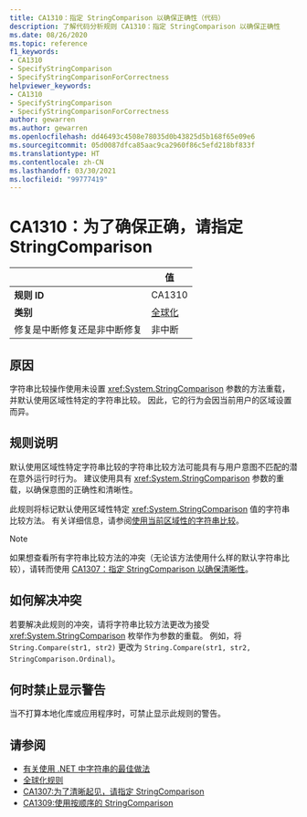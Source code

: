 ```yaml
---
title: CA1310：指定 StringComparison 以确保正确性（代码）
description: 了解代码分析规则 CA1310：指定 StringComparison 以确保正确性
ms.date: 08/26/2020
ms.topic: reference
f1_keywords:
- CA1310
- SpecifyStringComparison
- SpecifyStringComparisonForCorrectness
helpviewer_keywords:
- CA1310
- SpecifyStringComparison
- SpecifyStringComparisonForCorrectness
author: gewarren
ms.author: gewarren
ms.openlocfilehash: dd46493c4508e78035d0b43825d5b168f65e09e6
ms.sourcegitcommit: 05d0087dfca85aac9ca2960f86c5efd218bf833f
ms.translationtype: HT
ms.contentlocale: zh-CN
ms.lasthandoff: 03/30/2021
ms.locfileid: "99777419"
---
```

# <a name="ca1310-specify-stringcomparison-for-correctness"></a>CA1310：为了确保正确，请指定 StringComparison

| | 值 |
|-|-|
| **规则 ID** |CA1310|
| **类别** |[全球化](globalization-warnings.md)|
| 修复是中断修复还是非中断修复 |非中断|

## <a name="cause"></a>原因

字符串比较操作使用未设置 <xref:System.StringComparison> 参数的方法重载，并默认使用区域性特定的字符串比较。 因此，它的行为会因当前用户的区域设置而异。

## <a name="rule-description"></a>规则说明

默认使用区域性特定字符串比较的字符串比较方法可能具有与用户意图不匹配的潜在意外运行时行为。 建议使用具有 <xref:System.StringComparison> 参数的重载，以确保意图的正确性和清晰性。

此规则将标记默认使用区域性特定 <xref:System.StringComparison> 值的字符串比较方法。 有关详细信息，请参阅[使用当前区域性的字符串比较](../../../standard/base-types/best-practices-strings.md#string-comparisons-that-use-the-current-culture)。

> [!NOTE]
> 如果想查看所有字符串比较方法的冲突（无论该方法使用什么样的默认字符串比较），请转而使用 [CA1307：指定 StringComparison 以确保清晰性](ca1307.md)。

## <a name="how-to-fix-violations"></a>如何解决冲突

若要解决此规则的冲突，请将字符串比较方法更改为接受 <xref:System.StringComparison> 枚举作为参数的重载。 例如，将 `String.Compare(str1, str2)` 更改为 `String.Compare(str1, str2, StringComparison.Ordinal)`。

## <a name="when-to-suppress-warnings"></a>何时禁止显示警告

当不打算本地化库或应用程序时，可禁止显示此规则的警告。

## <a name="see-also"></a>请参阅

- [有关使用 .NET 中字符串的最佳做法](../../../standard/base-types/best-practices-strings.md)
- [全球化规则](globalization-warnings.md)
- [CA1307:为了清晰起见，请指定 StringComparison](ca1307.md)
- [CA1309:使用按顺序的 StringComparison](ca1309.md)
